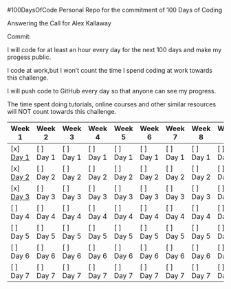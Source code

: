 #100DaysOfCode
Personal Repo for the commitment of 100 Days of Coding

Answering the Call for Alex Kallaway

Commit:

I will code for at least an hour every day for the next 100 days and make my progess public.

I code at work,but I won’t count the time I spend coding at work towards this challenge.

I will push code to GitHub every day so that anyone can see my progress. 

The time spent doing tutorials, online courses and other similar resources will NOT count towards this challenge. 

   Week 1  |    Week 2  |   Week 3   |   Week 4   |   Week 5   |   Week 6   |   Week 7   |   Week 8   |   Week 9   |  
-----------|------------|------------|------------|------------|------------|------------|------------|------------|
 [x] [Day 1](https://github.com/Cigarent/webStuff/blob/master/javascript/javascripting.js) |  [ ] Day 1 |  [ ] Day 1 |  [ ] Day 1 |  [ ] Day 1 |  [ ] Day 1 |  [ ] Day 1 |  [ ] Day 1 |  [ ] Day 1 | 
 [x] [Day 2](https://github.com/Cigarent/webStuff/blob/master/javascript/program.js)|  [ ] Day 2 |  [ ] Day 2 |  [ ] Day 2 |  [ ] Day 2 |  [ ] Day 2 |  [ ] Day 2 |  [ ] Day 2 |  [ ] Day 2 |
 [x] [Day 3](https://github.com/Cigarent/webStuff/blob/master/javascript/program.js)|  [ ] Day 3 |  [ ] Day 3 |  [ ] Day 3 |  [ ] Day 3 |  [ ] Day 3 |  [ ] Day 3 |  [ ] Day 3 |  [ ] Day 3 |
 [ ] Day 4 |  [ ] Day 4 |  [ ] Day 4 |  [ ] Day 4 |  [ ] Day 4 |  [ ] Day 4 |  [ ] Day 4 |  [ ] Day 4 |  [ ] Day 4 |
 [ ] Day 5 |  [ ] Day 5 |  [ ] Day 5 |  [ ] Day 5 |  [ ] Day 5 |  [ ] Day 5 |  [ ] Day 5 |  [ ] Day 5 |  [ ] Day 5 |
 [ ] Day 6 |  [ ] Day 6 |  [ ] Day 6 |  [ ] Day 6 |  [ ] Day 6 |  [ ] Day 6 |  [ ] Day 6 |  [ ] Day 6 |  [ ] Day 6 |
 [ ] Day 7 |  [ ] Day 7 |  [ ] Day 7 |  [ ] Day 7 |  [ ] Day 7 |  [ ] Day 7 |  [ ] Day 7 |  [ ] Day 7 |  [ ] Day 7 |
